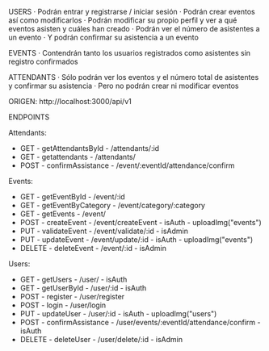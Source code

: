 USERS
· Podrán entrar y registrarse / iniciar sesión
· Podrán crear eventos así como modificarlos
· Podrán modificar su propio perfil y ver a qué eventos asisten y cuáles han creado
· Podrán ver el número de asistentes a un evento
· Y podrán confirmar su asistencia a un evento

EVENTS
· Contendrán tanto los usuarios registrados como asistentes sin registro confirmados

ATTENDANTS
· Sólo podrán ver los eventos y el número total de asistentes y confirmar su asistencia
· Pero no podrán crear ni modificar eventos

ORIGEN: http://localhost:3000/api/v1

ENDPOINTS

Attendants:

- GET - getAttendantsById - /attendants/:id
- GET - getattendants - /attendants/
- POST - confirmAssistance - /event/:eventId/attendance/confirm

Events:

- GET - getEventById - /event/:id
- GET - getEventByCategory - /event/category/:category
- GET - getEvents - /event/
- POST - createEvent - /event/createEvent - isAuth - uploadImg("events")
- PUT - validateEvent - /event/validate/:id - isAdmin
- PUT - updateEvent - /event/update/:id - isAuth - uploadImg("events")
- DELETE - deleteEvent - /event/:id - isAdmin

Users:

- GET - getUsers - /user/ - isAuth
- GET - getUserById - /user/:id - isAuth
- POST - register - /user/register
- POST - login - /user/login
- PUT - updateUser - /user/:id - isAuth - uploadImg("users")
- POST - confirmAssistance - /user/events/:eventId/attendance/confirm - isAuth
- DELETE - deleteUser - /user/delete/:id - isAdmin
